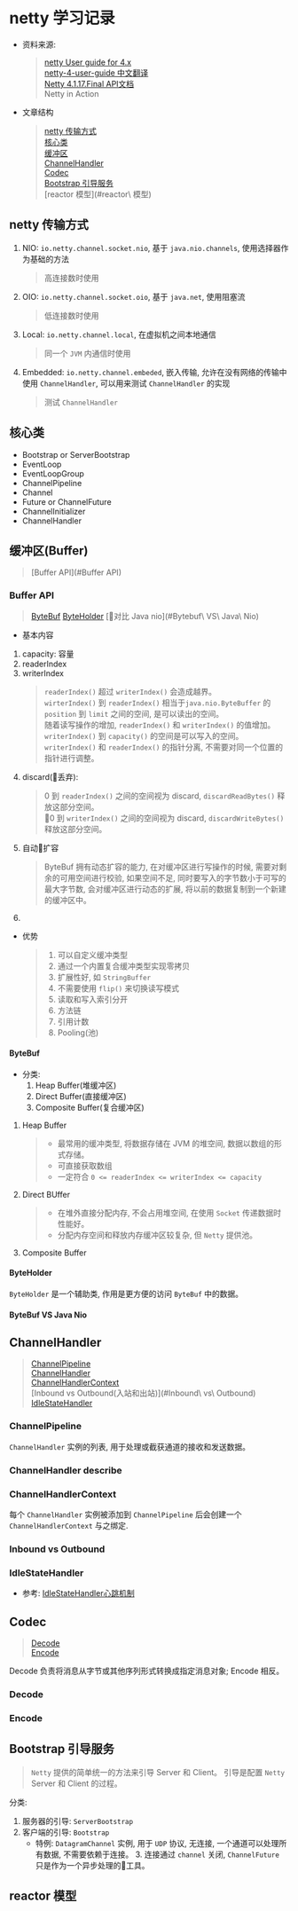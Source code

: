 # netty 学习记录

- 资料来源: 
    > [netty User guide for 4.x](http://netty.io/wiki/user-guide-for-4.x.html)  
    > [netty-4-user-guide 中文翻译](https://github.com/waylau/netty-4-user-guide/blob/master/Getting%20Started/Getting%20Started.md)  
    > [Netty 4.1.17.Final API文档](http://docs.52im.net/extend/docs/api/netty4_1/overview-summary.html)  
    > Netty in Action

- 文章结构
    > [netty 传输方式](#netty-传输方式)  
    > [核心类](#核心类)  
    > [缓冲区](#缓冲区(Buffer))  
    > [ChannelHandler](#channelhandler)  
    > [Codec](#Codec)  
    > [Bootstrap 引导服务](#bootstrap-引导服务)  
    > [reactor 模型](#reactor\ 模型)  

## netty 传输方式

1. NIO: `io.netty.channel.socket.nio`, 基于 `java.nio.channels`, 使用选择器作为基础的方法
    > 高连接数时使用
2. OIO: `io.netty.channel.socket.oio`, 基于 `java.net`, 使用阻塞流
    > 低连接数时使用
3. Local: `io.netty.channel.local`, 在虚拟机之间本地通信
    > 同一个 `JVM` 内通信时使用
4. Embedded: `io.netty.channel.embeded`, 嵌入传输, 允许在没有网络的传输中使用 `ChannelHandler`, 可以用来测试 `ChannelHandler` 的实现
    > 测试 `ChannelHandler`

## 核心类

- Bootstrap or ServerBootstrap
- EventLoop
- EventLoopGroup
- ChannelPipeline
- Channel
- Future or ChannelFuture
- ChannelInitializer
- ChannelHandler

## 缓冲区(Buffer)

> [Buffer API](#Buffer API)

### Buffer API

> [ByteBuf](#ByteBuf)
> [ByteHolder](#ByteHolder)
> [对比 Java nio](#Bytebuf\ VS\ Java\ Nio)

- 基本内容
1. capacity: 容量
2. readerIndex
3. writerIndex
    > `readerIndex()` 超过 `writerIndex()` 会造成越界。  
    > `wirterIndex()` 到 `readerIndex()` 相当于`java.nio.ByteBuffer` 的 `position` 到 `limit` 之间的空间, 是可以读出的空间。  
    > 随着读写操作的增加, `readerIndex()` 和 `writerIndex()` 的值增加。  
    > `writerIndex()` 到 `capacity()` 的空间是可以写入的空间。  
    > `writerIndex()` 和 `readerIndex()` 的指针分离, 不需要对同一个位置的指针进行调整。
4. discard(丢弃):
    > 0 到 `readerIndex()` 之间的空间视为 discard, `discardReadBytes()` 释放这部分空间。  
    > 0 到 `writerIndex()` 之间的空间视为 discard, `discardWriteBytes()` 释放这部分空间。
5. 自动扩容
    > ByteBuf 拥有动态扩容的能力, 在对缓冲区进行写操作的时候, 需要对剩余的可用空间进行校验, 如果空间不足, 同时要写入的字节数小于可写的最大字节数, 会对缓冲区进行动态的扩展, 将以前的数据复制到一个新建的缓冲区中。
6. 

- 优势
    > 1. 可以自定义缓冲类型
    > 2. 通过一个内置复合缓冲类型实现零拷贝
    > 3. 扩展性好, 如 `StringBuffer`
    > 4. 不需要使用 `flip()` 来切换读写模式
    > 5. 读取和写入索引分开 
    > 6. 方法链
    > 7. 引用计数
    > 8. Pooling(池)
    
#### ByteBuf

- 分类:
    1. Heap Buffer(堆缓冲区)
    2. Direct Buffer(直接缓冲区)
    3. Composite Buffer(复合缓冲区)

1. Heap Buffer
    > - 最常用的缓冲类型, 将数据存储在 JVM 的堆空间, 数据以数组的形式存储。  
    > - 可直接获取数组
    > - 一定符合 `0 <= readerIndex <= writerIndex <= capacity`

2. Direct BUffer
    > - 在堆外直接分配内存, 不会占用堆空间, 在使用 `Socket` 传递数据时性能好。
    > - 分配内存空间和释放内存缓冲区较复杂, 但 `Netty` 提供池。

3. Composite Buffer

#### ByteHolder

`ByteHolder` 是一个辅助类, 作用是更方便的访问 `ByteBuf` 中的数据。

#### ByteBuf VS Java Nio

## ChannelHandler

> [ChannelPipeline](#ChannelPipeline)  
> [ChannelHandler](#ChannelHandler)  
> [ChannelHandlerContext](#ChannelHandlerContext)  
> [Inbound vs Outbound(入站和出站)](#Inbound\ vs\ Outbound)  
> [IdleStateHandler](#idlestatehandler)  

### ChannelPipeline

`ChannelHandler` 实例的列表, 用于处理或截获通道的接收和发送数据。

### ChannelHandler describe

### ChannelHandlerContext

每个 `ChannelHandler` 实例被添加到 `ChannelPipeline` 后会创建一个 `ChannelHandlerContext` 与之绑定.

### Inbound vs Outbound

### IdleStateHandler

- 参考: [IdleStateHandler心跳机制](https://blog.csdn.net/u013967175/article/details/78591810)

## Codec

> [Decode](#Decode)  
> [Encode](#Encode)  

Decode 负责将消息从字节或其他序列形式转换成指定消息对象; Encode 相反。

### Decode

### Encode

## Bootstrap 引导服务

> `Netty` 提供的简单统一的方法来引导 Server 和 Client。 引导是配置 `Netty` Server 和 Client 的过程。

分类: 
   1. 服务器的引导: `ServerBootstrap`
   2. 客户端的引导: `Bootstrap`
        - 特例: `DatagramChannel` 实例, 用于 `UDP` 协议, 无连接, 一个通道可以处理所有数据, 不需要依赖于连接。
    3. 连接通过 `channel` 关闭, `ChannelFuture` 只是作为一个异步处理的工具。

## reactor 模型



